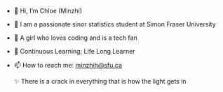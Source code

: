- 👋 Hi, I’m Chloe (Minzhi)
- 🤩 I am a passionate sinor statistics student at Simon Fraser University
- 👀 A girl who loves coding and is a tech fan
- 🌱 Continuous Learning; Life Long Learner
- 📫 How to reach me: minzhih@sfu.ca

  ✨ There is a crack in everything that is how the light gets in
<!---
minzhih/minzhih is a ✨ special ✨ repository because its `README.md` (this file) appears on your GitHub profile.
You can click the Preview link to take a look at your changes.
--->

